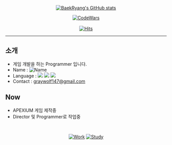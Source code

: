 <div align=center>
   
[![BaekRyang's GitHub stats](https://github-readme-stats.vercel.app/api?username=BaekRyang&card_width=450&count_private=true&show_icons=true&theme=tokyonight)](https://github.com/BaekRyang) 
  
[![CodeWars](https://www.codewars.com/users/BaekRyang/badges/small)](https://www.codewars.com/users/BaekRyang)<br><br>
[![Hits](https://hits.seeyoufarm.com/api/count/incr/badge.svg?url=https%3A%2F%2Fgithub.com%2FBaekRyang&count_bg=%2300FF68&title_bg=%23555555&icon=microsoftonedrive.svg&icon_color=%2300FF68&title=Visitors&edge_flat=true)](https://hits.seeyoufarm.com)
</div>
  

---
## 소개
 * 게임 개발을 하는 Programmer 입니다.
 * Name : ![Name](https://img.shields.io/badge/Jeong_Min-Yun-gray?style=flat&labelColor=green&color=blue)
 * Language : ![](https://img.shields.io/badge/C%2B%2B-blue?logo=cplusplus&logoColor=white&color=%2300599C) ![](https://img.shields.io/badge/C%23-blue?logo=csharp&logoColor=white&color=%23239120) ![](https://img.shields.io/badge/Python-blue?logo=python&logoColor=white&color=%233776AB)
 * Contact : graywolf147@gmail.com
  
## Now
 * APEXIUM 게임 제작중
 * Director 및 Programmer로 작업중
<br>

<div align=center>
   
[![Work](https://github-readme-stats.vercel.app/api/pin/?username=BaekRyang&repo=ProjectR&card_width=450&theme=tokyonight)](https://github.com/BaekRyang/ProjectR)
[![Study](https://github-readme-stats.vercel.app/api/pin/?username=BaekRyang&repo=BaekRyang&card_width=450&theme=tokyonight)](https://github.com/BaekRyang/BaekRyang/tree/main/Journal)
</div>
